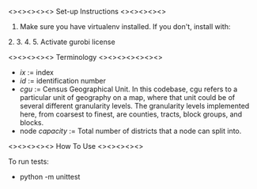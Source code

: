 <><><><><> Set-up Instructions <><><><><>
1. Make sure you have virtualenv installed. If you don't, install with:
<pip install virtualenv>
2. <virtualenv -p python3.9.6 venv>
3. <source venv/bin/activate>
4. <pip install -r requirements.txt>
5. Activate gurobi license

<><><><><> Terminology <><><><><><><>

- *ix* := index
- *id* := identification number
- *cgu* := Census Geographical Unit. In this codebase, cgu refers to a particular unit of geography on a map, where that unit could be of several different granularity levels. The granularity levels implemented here, from coarsest to finest, are counties, tracts, block groups, and blocks.
- node *capacity* := Total number of districts that a node can split into.

<><><><><> How To Use <><><><><>

To run tests:
- python -m unittest
